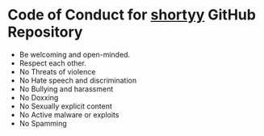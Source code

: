   # Code of Conduct for [shortyy](https://github.com/FireHead90544/shortyy) GitHub Repository
  - Be welcoming and open-minded.
  - Respect each other.
  - No Threats of violence
  - No Hate speech and discrimination
  - No Bullying and harassment
  - No Doxxing 
  - No Sexually explicit content
  - No Active malware or exploits
  - No Spamming


